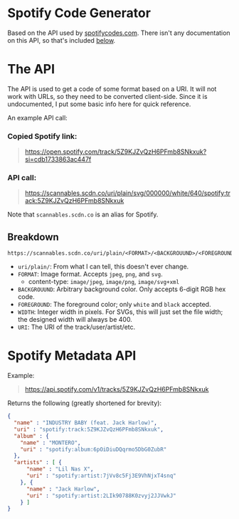 # Spotify Code Generator

Based on the API used by [spotifycodes.com](https://spotifycodes.com/). There isn't any documentation on this API, so that's included [below](#the-api).


# The API

The API is used to get a code of some format based on a URI. It will not work with URLs, so they need to be converted client-side. Since it is undocumented, I put some basic info here for quick reference.


An example API call:

### Copied Spotify link:

> https://open.spotify.com/track/5Z9KJZvQzH6PFmb8SNkxuk?si=cdb1733863ac447f

### API call:

> https://scannables.scdn.co/uri/plain/svg/000000/white/640/spotify:track:5Z9KJZvQzH6PFmb8SNkxuk

Note that `scannables.scdn.co` is an alias for Spotify.

## Breakdown

```
https://scannables.scdn.co/uri/plain/<FORMAT>/<BACKGROUUND>/<FOREGROUND>/<WIDTH>/<URI>
```

- `uri/plain/`: From what I can tell, this doesn't ever change.
- `FORMAT`: Image format. Accepts `jpeg`, `png`, and `svg`.
  - content-type: `image/jpeg`, `image/png`, `image/svg+xml`
- `BACKGROUUND`: Arbitrary background color. Only accepts 6-digit RGB hex code.
- `FOREGROUND`: The foreground color; only `white` and `black` accepted.
- `WIDTH`: Integer width in pixels. For SVGs, this will just set the file width; the designed width will always be 400.
- `URI`: The URI of the track/user/artist/etc.

# Spotify Metadata API

Example:

> https://api.spotify.com/v1/tracks/5Z9KJZvQzH6PFmb8SNkxuk

Returns the following (greatly shortened for brevity):

```json
{
  "name" : "INDUSTRY BABY (feat. Jack Harlow)",
  "uri" : "spotify:track:5Z9KJZvQzH6PFmb8SNkxuk",
  "album" : {
    "name" : "MONTERO",
    "uri" : "spotify:album:6pOiDiuDQqrmo5DbG0ZubR"
  },
  "artists" : [ {
      "name" : "Lil Nas X",
      "uri" : "spotify:artist:7jVv8c5Fj3E9VhNjxT4snq"
    }, {
      "name" : "Jack Harlow",
      "uri" : "spotify:artist:2LIk90788K0zvyj2JJVwkJ"
    } ]
}
```
